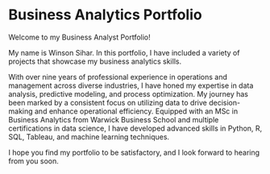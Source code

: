 # Business Analytics Portfolio
Welcome to my Business Analyst Portfolio!

My name is Winson Sihar. In this portfolio, I have included a variety of projects that showcase my business analytics skills.

With over nine years of professional experience in operations and management across diverse industries, I have honed my expertise in data analysis, predictive modeling, and process optimization. My journey has been marked by a consistent focus on utilizing data to drive decision-making and enhance operational efficiency. Equipped with an MSc in Business Analytics from Warwick Business School and multiple certifications in data science, I have developed advanced skills in Python, R, SQL, Tableau, and machine learning techniques.

I hope you find my portfolio to be satisfactory, and I look forward to hearing from you soon.
